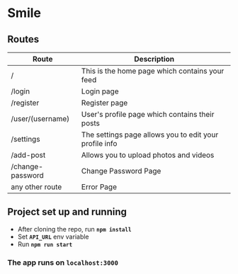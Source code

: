 # Smile

## Routes

| Route            | Description                                            |
| ---------------- | ------------------------------------------------------ |
| /                | This is the home page which contains your feed         |
| /login           | Login page                                             |
| /register        | Register page                                          |
| /user/(username) | User's profile page which contains their posts         |
| /settings        | The settings page allows you to edit your profile info |
| /add-post        | Allows you to upload photos and videos                 |
| /change-password | Change Password Page                                   |
| any other route  | Error Page                                             |

## Project set up and running
* After cloning the repo, run **`npm install`**
* Set **``API_URL``** env variable
* Run **`npm run start`**

### The app runs on **`localhost:3000`**